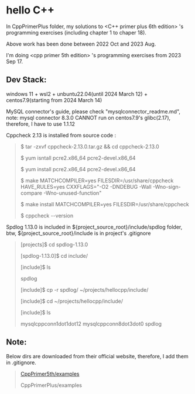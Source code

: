 # hello C++

In CppPrimerPlus folder, my solutions to <C++ primer plus 6th edition> 's programming exercises (including chapter 1 to chaper 18).

Above work has been done between 2022 Oct and 2023 Aug.

I'm doing <cpp primer 5th edition> 's programming exercises from 2023 Sep 17.

## Dev Stack:
 windows 11 + wsl2 + unbuntu22.04(until 2024 March 12) + centos7.9(starting from 2024 March 14)

MySQL connector's guide, please check "mysqlconnector_readme.md", note: mysql connector 8.3.0 CANNOT run on centos7.9's glibc(2.17), therefore, I have to use 1.1.12

Cppcheck 2.13 is installed from source code :
>  $ tar -zxvf cppcheck-2.13.0.tar.gz && cd cppcheck-2.13.0
>
>  $ yum isntall pcre2.x86_64 pcre2-devel.x86_64
>
>  $ yum install pcre2.x86_64 pcre2-devel.x86_64
>
>  $ make MATCHCOMPILER=yes FILESDIR=/usr/share/cppcheck HAVE_RULES=yes CXXFLAGS="-O2 -DNDEBUG -Wall -Wno-sign-compare -Wno-unused-function"
>
>  $ make install MATCHCOMPILER=yes FILESDIR=/usr/share/cppcheck
>
>  $ cppcheck --version

Spdlog 1.13.0 is included in ${project_source_root}/include/spdlog folder, btw, ${project_source_root}/include is in project's .gitignore
>[projects]$ cd spdlog-1.13.0
>
>[spdlog-1.13.0]$ cd include/
>
>[include]$ ls
>
>spdlog
>
>[include]$ cp -r spdlog/ ~/projects/hellocpp/include/
>
>[include]$ cd ~/projects/hellocpp/include/
>
>[include]$ ls
>
>mysqlcppconn1dot1dot12  mysqlcppconn8dot3dot0  spdlog

## Note:
Below dirs are downloaded from their official website, therefore, I add them in .gitignore.
>    [CppPrimer5th/examples](http://informit.com/title/0321714113 "cpp primer 5th source code")
>
>    CppPrimerPlus/examples 

